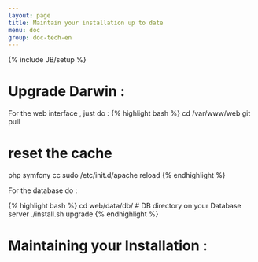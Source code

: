 ```yaml
---
layout: page
title: Maintain your installation up to date
menu: doc
group: doc-tech-en
---
```


{% include JB/setup %}

Upgrade Darwin :
================

For the web interface , just do :
{% highlight bash %}
cd /var/www/web
git pull

# reset the cache
php symfony cc
sudo /etc/init.d/apache reload
{% endhighlight %}

For the database do :

{% highlight bash %}
cd web/data/db/ # DB directory on your Database server
./install.sh upgrade
{% endhighlight %}


Maintaining your Installation : 
=============================
